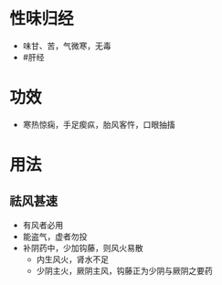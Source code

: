 # 性味归经
- 味甘、苦，气微寒，无毒
-  #肝经 
# 功效
- 寒热惊痫，手足瘈疭，胎风客忤，口眼抽搐
# 用法
## 祛风甚速
- 有风者必用
- 能盗气，虚者勿投
- 补阴药中，少加钩藤，则风火易散
    - 内生风火，肾水不足
    - 少阴主火，厥阴主风，钩藤正为少阴与厥阴之要药